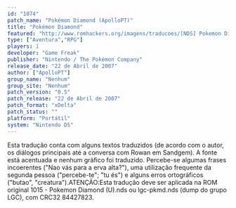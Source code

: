 ```yaml
---
id: "1074"
patch_name: "Pokémon Diamond (ApolloPT)"
title: "Pokémon Diamond"
featured: "http://www.romhackers.org/imagens/traducoes/[NDS] Pokemon Diamond - ApolloPT - 1.PNG"
type: ["Aventura","RPG"]
players: 1
developer: "Game Freak"
publisher: "Nintendo / The Pokémon Company"
release_date: "22 de Abril de 2007"
author: ["ApolloPT"]
group_name: "Nenhum"
group_site: "Nenhum"
patch_version: "0.5"
patch_release: "22 de Abril de 2007"
patch_format: "xDelta"
patch_status: ""
platform: "Portátil"
system: "Nintendo DS"
---
```


Esta tradução conta com alguns textos traduzidos (de acordo com o autor, os diálogos principais até a conversa com Rowan em Sandgem). A fonte está acentuada e nenhum gráfico foi traduzido. Percebe-se algumas frases incoerentes ("Nao vás para a erva alta?"), uma utilização frequente da segunda pessoa ("percebe-te"; "tu és") e alguns erros ortográficos ("butao", "creatura").ATENÇÃO:Esta tradução deve ser aplicada na ROM original 1015 - Pokemon Diamond (U).nds ou lgc-pkmd.nds (dump do grupo LGC), com CRC32 84427823.
